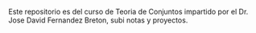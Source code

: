 Este repositorio es del curso de Teoria de Conjuntos impartido por el Dr. Jose David Fernandez Breton, subi notas y proyectos.
